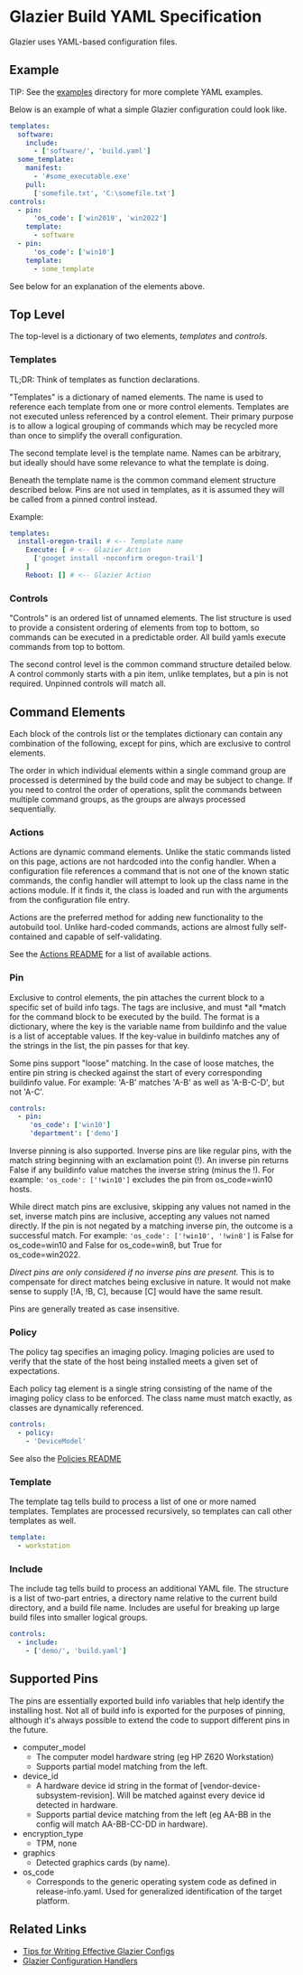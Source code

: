 # Glazier Build YAML Specification

<!--* freshness: { owner: '@tseknet' reviewed: '2020-10-13' } *-->

Glazier uses YAML-based configuration files.

## Example

TIP: See the
[examples](https://github.com/google/glazier/blob/master/examples/yaml/build.yaml)
directory for more complete YAML examples.

Below is an example of what a simple Glazier configuration could look like.

```yaml
templates:
  software:
    include:
      - ['software/', 'build.yaml']
  some_template:
    manifest:
      - '#some_executable.exe'
    pull:
      ['somefile.txt', 'C:\somefile.txt']
controls:
  - pin:
      'os_code': ['win2019', 'win2022']
    template:
      - software
  - pin:
      'os_code': ['win10']
    template:
      - some_template
```

See below for an explanation of the elements above.

## Top Level

The top-level is a dictionary of two elements, *templates* and *controls*.

### Templates

TL;DR: Think of templates as function declarations.

"Templates" is a dictionary of named elements. The name is used to reference
each template from one or more control elements. Templates are not executed
unless referenced by a control element. Their primary purpose is to allow a
logical grouping of commands which may be recycled more than once to simplify
the overall configuration.

The second template level is the template name. Names can be arbitrary, but
ideally should have some relevance to what the template is doing.

Beneath the template name is the common command element structure described
below. Pins are not used in templates, as it is assumed they will be called from
a pinned control instead.

Example:

```yaml
templates:
  install-oregon-trail: # <-- Template name
    Execute: [ # <-- Glazier Action
      ['googet install -noconfirm oregon-trail']
    ]
    Reboot: [] # <-- Glazier Action
```

### Controls

"Controls" is an ordered list of unnamed elements. The list structure is used to
provide a consistent ordering of elements from top to bottom, so commands can be
executed in a predictable order. All build yamls execute commands from top to
bottom.

The second control level is the common command structure detailed below. A
control commonly starts with a pin item, unlike templates, but a pin is not
required. Unpinned controls will match all.

## Command Elements

Each block of the controls list or the templates dictionary can contain any
combination of the following, except for pins, which are exclusive to control
elements.

The order in which individual elements within a single command group are
processed is determined by the build code and may be subject to change. If you
need to control the order of operations, split the commands between multiple
command groups, as the groups are always processed sequentially.

### Actions

Actions are dynamic command elements. Unlike the static commands listed on this
page, actions are not hardcoded into the config handler. When a configuration
file references a command that is not one of the known static commands, the
config handler will attempt to look up the class name in the actions module. If
it finds it, the class is loaded and run with the arguments from the
configuration file entry.

Actions are the preferred method for adding new functionality to the autobuild
tool. Unlike hard-coded commands, actions are almost fully self-contained and
capable of self-validating.

See the [Actions README](../../glazier/lib/actions/README.md) for a list of available
actions.

### Pin

Exclusive to control elements, the pin attaches the current block to a specific
set of build info tags. The tags are inclusive, and must *all *match for the
command block to be executed by the build. The format is a dictionary, where the
key is the variable name from buildinfo and the value is a list of acceptable
values. If the key-value in buildinfo matches any of the strings in the list,
the pin passes for that key.

Some pins support "loose" matching. In the case of loose matches, the entire pin
string is checked against the start of every corresponding buildinfo value. For
example: 'A-B' matches 'A-B' as well as 'A-B-C-D', but not 'A-C'.

```yaml
controls:
  - pin:
     'os_code': ['win10']
     'department': ['demo']
```

Inverse pinning is also supported. Inverse pins are like regular pins, with the
match string beginning with an exclamation point (!). An inverse pin returns
False if any buildinfo value matches the inverse string (minus the !). For
example: `'os_code': ['!win10']` excludes the pin from os_code=win10 hosts.

While direct match pins are exclusive, skipping any values not named in the set,
inverse match pins are inclusive, accepting any values not named directly. If
the pin is not negated by a matching inverse pin, the outcome is a successful
match. For example: `'os_code': ['!win10', '!win8']` is False for os_code=win10
and False for os_code=win8, but True for os_code=win2022.

*Direct pins are only considered if no inverse pins are present.* This is to
compensate for direct matches being exclusive in nature. It would not make sense
to supply \[!A, !B, C\], because \[C\] would have the same result.

Pins are generally treated as case insensitive.

### Policy

The policy tag specifies an imaging policy. Imaging policies are used to verify
that the state of the host being installed meets a given set of expectations.

Each policy tag element is a single string consisting of the name of the imaging
policy class to be enforced. The class name must match exactly, as classes are
dynamically referenced.

```yaml
controls:
  - policy:
    - 'DeviceModel'
```

See also the [Policies README](../../glazier/lib/policies/README.md)

### Template

The template tag tells build to process a list of one or more named templates.
Templates are processed recursively, so templates can call other templates as
well.

```yaml
template:
  - workstation
```

### Include

The include tag tells build to process an additional YAML file. The structure is
a list of two-part entries, a directory name relative to the current build
directory, and a build file name. Includes are useful for breaking up large
build files into smaller logical groups.

```yaml
controls:
  - include:
    - ['demo/', 'build.yaml']
```

## Supported Pins

The pins are essentially exported build info variables that help identify the
installing host. Not all of build info is exported for the purposes of pinning,
although it's always possible to extend the code to support different pins in
the future.

*   computer_model
    *   The computer model hardware string (eg HP Z620 Workstation)
    *   Supports partial model matching from the left.
*   device_id
    *   A hardware device id string in the format of
        \[vendor-device-subsystem-revision\]. Will be matched against every
        device id detected in hardware.
    *   Supports partial device matching from the left (eg AA-BB in the config
        will match AA-BB-CC-DD in hardware).
*   encryption_type
    *   TPM, none
*   graphics
    *   Detected graphics cards (by name).
*   os_code
    *   Corresponds to the generic operating system code as defined in
        release-info.yaml. Used for generalized identification of the target
        platform.

## Related Links

*   [Tips for Writing Effective Glazier Configs](tips.md)
*   [Glazier Configuration Handlers](../setup/config_handlers.md)
